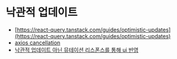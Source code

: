# 낙관적 업데이트

- [https://react-query.tanstack.com/guides/optimistic-updates](https://react-query.tanstack.com/guides/optimistic-updates)
- [axios cancellation](https://axios-http.com/docs/cancellation)
- [낙관적 업데이트 아닌 뮤테이션 리스폰스를 통해 ui 반영](https://react-query.tanstack.com/guides/updates-from-mutation-responses)